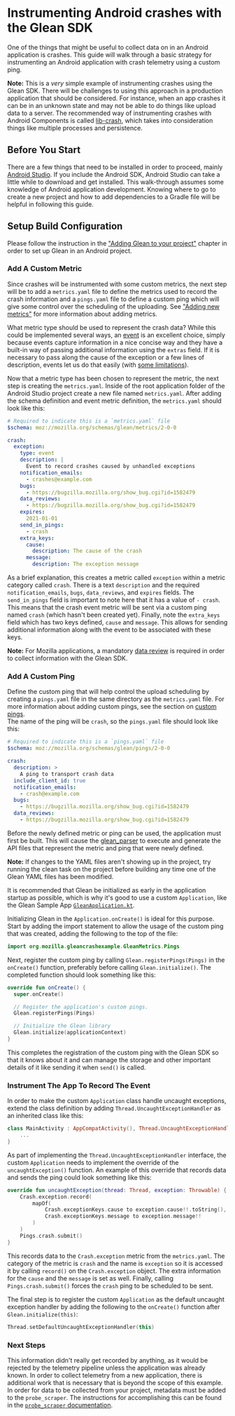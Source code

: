 # Instrumenting Android crashes with the Glean SDK

One of the things that might be useful to collect data on in an Android application is crashes.  This guide will walk through a
basic strategy for instrumenting an Android application with crash telemetry using a custom ping.

**Note:**  This is a _very_ simple example of instrumenting crashes using the Glean SDK.  There will be challenges to
using this approach in a production application that should be considered.  For instance, when an app crashes it can be in an
unknown state and may not be able to do things like upload data to a server.  The recommended way of instrumenting crashes with
Android Components is called [lib-crash](https://github.com/mozilla-mobile/android-components/tree/HEAD/components/lib/crash), which takes into consideration things like multiple processes and persistence.

## Before You Start

There are a few things that need to be installed in order to proceed, mainly [Android Studio](https://developer.android.com/studio/).  If you include the Android SDK,
Android Studio can take a little while to download and get installed.  This walk-through assumes some knowledge of Android
application development.  Knowing where to go to create a new project and how to add dependencies to a Gradle file will be
helpful in following this guide.

## Setup Build Configuration

Please follow the instruction in the ["Adding Glean to your project"](../../user/adding-glean-to-your-project/index.md) chapter in order to set up
Glean in an Android project.

### Add A Custom Metric

Since crashes will be instrumented with some custom metrics, the next step will be to add a `metrics.yaml` file to define the
metrics used to record the crash information and a `pings.yaml` file to define a custom ping which will give some control over
the scheduling of the uploading.  See ["Adding new metrics"](../../user/adding-new-metrics.md) for more information about adding metrics.

What metric type should be used to represent the crash data?  While this could be implemented several ways, an [event](../../reference/metrics/event.md) is an
excellent choice, simply because events capture information in a nice concise way and they have a built-in way of passing
additional information using the `extras` field.  If it is necessary to pass along the cause of the exception or a few lines of
description, events let us do that easily (with [some limitations](../../reference/metrics/event.md#limits)).

Now that a metric type has been chosen to represent the metric, the next step is creating the `metrics.yaml`.  Inside of the
root application folder of the Android Studio project create a new file named `metrics.yaml`.  After adding the schema
definition and event metric definition, the `metrics.yaml` should look like this:

```YAML
# Required to indicate this is a `metrics.yaml` file
$schema: moz://mozilla.org/schemas/glean/metrics/2-0-0

crash:
  exception:
    type: event
    description: |
      Event to record crashes caused by unhandled exceptions
    notification_emails:
      - crashes@example.com
    bugs:
      - https://bugzilla.mozilla.org/show_bug.cgi?id=1582479
    data_reviews:
      - https://bugzilla.mozilla.org/show_bug.cgi?id=1582479
    expires:
      2021-01-01
    send_in_pings:
      - crash
    extra_keys:
      cause:
        description: The cause of the crash
      message:
        description: The exception message
```

As a brief explanation, this creates a metric called `exception` within a metric category called `crash`.  There is a text
`description` and the required `notification_emails`, `bugs`, `data_reviews`, and `expires` fields.  The `send_in_pings` field
is important to note here that it has a value of `- crash`.  This means that the crash event metric will be sent via a custom
ping named `crash` (which hasn't been created yet).  Finally, note the `extra_keys` field which has two keys defined, `cause`
and `message`.  This allows for sending additional information along with the event to be associated with these keys.

**Note:**  For Mozilla applications, a mandatory [data review](https://github.com/mozilla/data-review/blob/HEAD/request.md) is required in order to collect information with the Glean SDK.

### Add A Custom Ping

Define the custom ping that will help control the upload scheduling by creating a `pings.yaml` file in the same directory as
the `metrics.yaml` file.  For more information about adding custom pings, see the section on [custom pings](../../user/pings/custom.md).  
The name of the ping will be `crash`, so the `pings.yaml` file should look like this:

```YAML
# Required to indicate this is a `pings.yaml` file
$schema: moz://mozilla.org/schemas/glean/pings/2-0-0

crash:
  description: >
    A ping to transport crash data
  include_client_id: true
  notification_emails:
    - crash@example.com
  bugs:
    - https://bugzilla.mozilla.org/show_bug.cgi?id=1582479
  data_reviews:
    - https://bugzilla.mozilla.org/show_bug.cgi?id=1582479
```

Before the newly defined metric or ping can be used, the application must first be built.  This will cause the [glean_parser](https://github.com/mozilla/glean_parser/)
to execute and generate the API files that represent the metric and ping that were newly defined.

**Note:** If changes to the YAML files aren't showing up in the project, try running the clean task on the project before
building any time one of the Glean YAML files has been modified.  

It is recommended that Glean be initialized as early in the application startup as possible, which is why it's good to use a
custom `Application`, like the Glean Sample App [`GleanApplication.kt`](https://github.com/mozilla/glean/blob/main/samples/android/app/src/main/java/org/mozilla/samples/glean/GleanApplication.kt).

Initializing Glean in the `Application.onCreate()` is ideal for this purpose.  Start by adding the import statement to allow
the usage of the custom ping that was created, adding the following to the top of the file:

```Kotlin
import org.mozilla.gleancrashexample.GleanMetrics.Pings
```

Next, register the custom ping by calling `Glean.registerPings(Pings)` in the `onCreate()` function, preferably before calling
`Glean.initialize()`.  The completed function should look something like this:

```Kotlin
override fun onCreate() {
  super.onCreate()

  // Register the application's custom pings.
  Glean.registerPings(Pings)

  // Initialize the Glean library
  Glean.initialize(applicationContext)
}

```

This completes the registration of the custom ping with the Glean SDK so that it knows about it and can manage the storage and
other important details of it like sending it when `send()` is called.

### Instrument The App To Record The Event

In order to make the custom `Application` class handle uncaught exceptions, extend the class definition by adding
`Thread.UncaughtExceptionHandler` as an inherited class like this:

```Kotlin
class MainActivity : AppCompatActivity(), Thread.UncaughtExceptionHandler {
    ...
}
```

As part of implementing the `Thread.UncaughtExceptionHandler` interface, the custom `Application` needs to implement the
override of the `uncaughtException()` function.  An example of this override that records data and sends the ping could look
something like this:

```Kotlin
override fun uncaughtException(thread: Thread, exception: Throwable) {
    Crash.exception.record(
        mapOf(
            Crash.exceptionKeys.cause to exception.cause!!.toString(),
            Crash.exceptionKeys.message to exception.message!!
        )
    )
    Pings.crash.submit()
}
```

This records data to the `Crash.exception` metric from the `metrics.yaml`.  The category of the metric is `crash` and the name
is `exception` so it is accessed it by calling `record()` on the `Crash.exception` object.  The extra information for the
`cause` and the `message` is set as well.  Finally, calling `Pings.crash.submit()` forces the `crash` ping to be scheduled to be
sent.

The final step is to register the custom `Application` as the default uncaught exception handler by adding the following to the
`onCreate()` function after `Glean.initialize(this)`:

```Kotlin
Thread.setDefaultUncaughtExceptionHandler(this)
```

### Next Steps

This information didn't really get recorded by anything, as it would be rejected by the telemetry pipeline unless the
application was already known.  In order to collect telemetry from a new application, there is additional work that is
necessary that is beyond the scope of this example.  In order for data to be collected from your project, metadata must be
added to the `probe_scraper`.  The instructions for accomplishing this can be found in the [`probe_scraper` documentation](https://github.com/mozilla/probe-scraper#adding-a-new-glean-repository).
